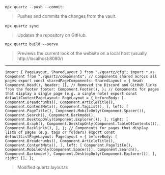 `npx quartz --push --commit`: 
> Pushes and commits the changes from the vault.

`npx quartz sync`: 
> Updates the repository on GitHub.

`npx quartz build --serve`
> Previews the current look of the website on a local host (usually http://localhost:8080/)

---

`import { PageLayout, SharedLayout } from "./quartz/cfg"; import * as Component from "./quartz/components"; // Components shared across all pages export const sharedPageComponents: SharedLayout = { head: Component.Head(), header: [], // Removed the Discord and GitHub links from the footer footer: Component.Footer(), }; // Components for pages that display a single page (e.g. a single note) export const defaultContentPageLayout: PageLayout = { beforeBody: [ Component.Breadcrumbs(), Component.ArticleTitle(), Component.ContentMeta(), Component.TagList(), ], left: [ Component.PageTitle(), Component.MobileOnly(Component.Spacer()), Component.Search(), Component.Darkmode(), Component.DesktopOnly(Component.Explorer()), ], right: [ Component.Graph(), Component.DesktopOnly(Component.TableOfContents()), Component.Backlinks(), ], }; // Components for pages that display lists of pages (e.g. tags or folders) export const defaultListPageLayout: PageLayout = { beforeBody: [ Component.Breadcrumbs(), Component.ArticleTitle(), Component.ContentMeta(), ], left: [ Component.PageTitle(), Component.MobileOnly(Component.Spacer()), Component.Search(), Component.Darkmode(), Component.DesktopOnly(Component.Explorer()), ], right: [], };`

> Modified quartz.layout.ts
